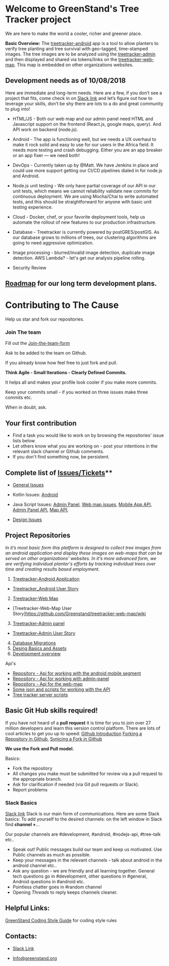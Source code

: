 # Welcome to GreenStand's Tree Tracker project

We are here to make the world a cooler, richer and greener place.  

**Basic Overview:** The [treetracker-android](https://github.com/Greenstand/treetracker-android) app is a tool to allow planters to verify tree planting and tree survival with geo-tagged, time-stamped images. The tree images are to be analyzed using the [treetracker-admin](https://github.com/Greenstand/treetracker-admin) and then displayed and shared via tokens/links on the [treetracker-web-map](https://github.com/Greenstand/treetracker-web-map). This map is embedded on other organizations websites. 

## Development needs as of 10/08/2018

Here are immediate and long-term needs. Here are a few, if you don’t see a project that fits, come check in on [Slack link](https://join.slack.com/t/greenstand/shared_invite/enQtMjcyMzgyMjk4NzU3LWZmNjM3YzY5N2Q0MzQ5YTM4OGZkMWJhM2U4MTkyYjI2NjhkN2YxNTRiMDIwNWQ5ZTVlNDczYzBjZmMxYzM2ZjU) and let’s figure out how to leverage your skills, don’t be shy there are lots to a do and great community to plug into!

- HTML/JS - Both our web map and our admin panel need HTML and Javascript support on the frontend (React.js, google maps, query).  And API work on backend (node.js).

- Android - The app is functioning well, but we needs a UX overhaul to make it rock solid and easy to use for our users in the Africa field. It needs more testing and crash debugging.  Either you are an app breaker or an app fixer —  we need both!

- DevOps - Currently taken up by @Matt. We have Jenkins in place and could use more support getting our CI/CD pipelines dialed in for node.js and Android.

- Node.js unit testing - We only have partial coverage of our API in our unit tests, which means we cannot reliability validate new commits for continuous deployment.  We are using Mocha/Chai to write automated tests, and this should be straightforward for anyone with basic unit testing experience.

- Cloud - Docker, chef, or your favorite deployment tools, help us automate the rollout of new features to our production infrastructure.

- Database - Treetracker is currently powered by postGRES/postGIS.  As our database grows to millions of trees, our clustering algorithms are going to need aggressive optimization.

- Image processing - blurred/invalid image detection, duplicate image detection. AWS Lambda? - let's get our analysis pipeline rolling.

- Security Review

## [Roadmap](https://github.com/Greenstand/Development-Overview/blob/master/Roadmap.md) for our long term development plans.

# Contributing to The Cause
Help us star and fork our repositories.

### Join The team
Fill out the [Join-the-team-form](https://docs.google.com/forms/d/e/1FAIpQLSe61HDJKVH16vtTxhXpbwCH-wTVN1e6XoVU1riWjJ-ne5SIiA/viewform?usp=sf_link)

Ask to be added to the team on Github. 

If you already know how feel free to just fork and pull.

**Think Agile - Small Iterations - Clearly Defined Commits.**
  
  It helps all and makes your profile look cooler if you make more commits. 
  
  Keep your commits small - if you worked on three issues make three commits etc. 
  
When in doubt, ask.

## Your first contribution
* Find a task you would like to work on by browsing the repositories' issue lists below. 
* Let others know what you are working on - post your intentions in the relevant slack channel or Github comments. 
* If you don't find something now, be persistent. 

## Complete list of [Issues/Tickets](https://github.com/Greenstand/Development-Overview/blob/master/Issues-lndex.md)**

   * [General Issues](https://github.com/Greenstand/Development-Overview/issues)
   * Kotlin Issues: [Android](https://github.com/Greenstand/treetracker-android/issues)
       
   * Java Script Issues:
          [Admin Panel](https://github.com/Greenstand/treetracker-admin/issues), 
          [Web map issues](https://github.com/Greenstand/treetracker-web/issues), 
          [Mobile App API](https://github.com/Greenstand/treetracker-mobile-api/issues), 
          [Admin Panel API](https://github.com/Greenstand/treetracker-admin-api/issues), 
          [Map API](https://github.com/Greenstand/treetracker-map-api/issues),
                
   * [Design Issues](https://github.com/Greenstand/Design/issues)

## Project Repositories

*In it’s most basic form this platform is designed to collect tree images from an android application and display these images on web-maps that can be served on other organizations' websites. In it's more advanced form, we are verifying individual planter's efforts by tracking individual trees over time and creating results based employment.*

1. [Treetracker-Android Applicaiton](https://github.com/Greenstand/treetracker-android)
 - [Treetracker_Android User Story](https://github.com/Greenstand/treetracker-android/wiki/User-Story)
2. [Treetracker-Web Map](https://github.com/Greenstand/treetracker-web)
 - [Treetracker-Web-Map User Story]https://github.com/Greenstand/treetracker-web-map/wiki
3. [Treetracker-Admin panel](Https://github.com/Greenstand/treetracker-admin)
 - [Treetracker-Admin User Story](https://github.com/Greenstand/treetracker-admin/wiki)
4. [Database Migrations](https://github.com/Greenstand/treetracker-database-migrations)
5. [Desing Basics and Assets](https://github.com/Greenstand/Design)
6. [Development overview](https://github.com/Greenstand/Development-Overview)

Api's 
* [Repository - Api for working with the android mobile segment](https://github.com/Greenstand/treetracker-mobile-api)
* [Repository - Api for working with admin-panel](https://github.com/Greenstand/treetracker-admin-api)
* [Repository - Api for the web-map](https://github.com/Greenstand/treetracker-map-api)
* [Some json and scripts for working with the API](https://github.com/Greenstand/treetracker-json)
* [Tree tracker server scripts](https://github.com/Greenstand/treetracker-server-scripts)

## Basic Git Hub skills required!
If you have not heard of a **pull request** it is time for you to join over 27 million developers and learn this version control platform. There are lots of cool articles to get you up to speed: [Github Introduction](https://guides.github.com/introduction/flow/) [Forking a Repository in Github](https://help.github.com/articles/fork-a-repo/), [Synicing a Fork in Github](https://help.github.com/articles/syncing-a-fork/)

**We use the Fork and Pull model.**

Basics: 
* Fork the repository
* All changes you make must be submitted for review via a pull request to the appropriate branch.
* Ask for clarification if needed (via Git pull requests or Slack). 
* Report problems

### Slack Basics
[Slack link](https://join.slack.com/t/greenstand/shared_invite/enQtMjcyMzgyMjk4NzU3LWZmNjM3YzY5N2Q0MzQ5YTM4OGZkMWJhM2U4MTkyYjI2NjhkN2YxNTRiMDIwNWQ5ZTVlNDczYzBjZmMxYzM2ZjU)
Slack is our main form of communications. Here are some Slack basics: 
To add yourself to the desired channels: on the left window in Slack find **channel +**... 

Our popular channels are #development, #android, #nodejs-api, #tree-talk etc..

* Speak out! Public messages build our team and keep us motivated. Use Public channels as much as possible. 
* Keep your messages in the relevant channels - talk about android in the android channel etc..
* Ask any question - we are friendly and all learning together. General tech questions go in #development, other questions in #general, Android questions in #android etc.
* Pointless chatter goes in #random channel
* Opening *Threads* to reply keeps channels cleaner.

## Helpful Links: 

[GreenStand Coding Style Guide](https://github.com/Greenstand/Development-Overview/blob/master/StyleGuide.md) for coding style rules 

## Contacts: 
- [Slack Link](https://join.slack.com/t/greenstand/shared_invite/enQtMjcyMzgyMjk4NzU3LWZmNjM3YzY5N2Q0MzQ5YTM4OGZkMWJhM2U4MTkyYjI2NjhkN2YxNTRiMDIwNWQ5ZTVlNDczYzBjZmMxYzM2ZjU)

- Info@greenstand.org
